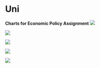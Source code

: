 # Uni
**Charts for Economic Policy Assignment** 
![](https://github.com/andybridger/uni/econpolicy/chart1.png?raw=true)

![](https://github.com/andybridger/uni/econpolicy/chart2.png?raw=true)

![](https://github.com/andybridger/uni/econpolicy/chart3.png?raw=true)

![](https://github.com/andybridger/uni/econpolicy/chart4.png?raw=true)

![](https://github.com/andybridger/uni/econpolicy/chart5.png?raw=true)
